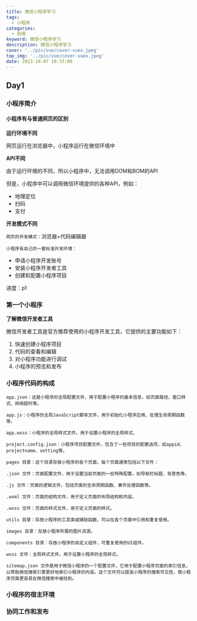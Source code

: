 ```yaml
---
title: 微信小程序学习
tags:
  - 小程序
categories:
  - 前端
keyword: 微信小程序学习
description: 微信小程序学习
cover: '../pic/vue/cover-vuex.jpeg'
top_img: '../pic/vue/cover-vuex.jpeg'
date: 2023-10-07 10:33:00
---
```


## Day1

### 小程序简介

#### 小程序有与普通网页的区别

**运行环境不同**

网页运行在浏览器中，小程序运行在微信环境中

**API不同**

由于运行环境的不同，所以小程序中，无法调用DOM和BOM的API

但是，小程序中可以调用微信环境提供的各种API，例如：

* 地理定位
* 扫码
* 支付

**开发模式不同**

`网页的开发模式：`浏览器+代码编辑器

`小程序有自己的一套标准开发环境：`
* 申请小程序开发账号
* 安装小程序开发者工具
* 创建和配置小程序项目

进度：p1

### 第一个小程序

**了解微信开发者工具**

微信开发者工具是官方推荐使用的小程序开发工具，它提供的主要功能如下：

1. 快速创建小程序项目
2. 代码的查看和编辑
3. 对小程序功能进行调试
4. 小程序的预览和发布

### 小程序代码的构成

```
app.json：这是小程序的全局配置文件，用于配置小程序的基本信息，如页面路径、窗口样式、网络超时等。

app.js：小程序的全局JavaScript脚本文件，用于初始化小程序应用、处理生命周期函数等。

app.wxss：小程序的全局样式文件，用于设置小程序的全局样式。

project.config.json：小程序项目配置文件，包含了一些项目的配置选项，如appid、projectname、setting等。

pages 目录：这个目录存放小程序的各个页面，每个页面通常包括以下文件：

.json 文件：页面配置文件，用于设置当前页面的一些特殊配置，如导航栏标题、背景色等。

.js 文件：页面的逻辑文件，包括页面的生命周期函数、事件处理函数等。

.wxml 文件：页面的结构文件，用于定义页面的布局结构和内容。

.wxss 文件：页面的样式文件，用于定义页面的样式。

utils 目录：存放小程序的工具类或辅助函数，可以在各个页面中引用和重复使用。

images 目录：存放小程序所需的图片资源。

components 目录：存放小程序的自定义组件，可重复使用的UI组件。

wxss 文件：全局样式文件，用于设置小程序的全局样式。

sitemap.json 文件是用于微信小程序的一个配置文件，它用于配置小程序页面的索引信息，以帮助微信搜索引擎更好地索引小程序的内容。这个文件可以提高小程序的搜索可见性，使小程序页面更容易在微信搜索中被找到。
```

### 小程序的宿主环境

### 协同工作和发布
